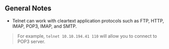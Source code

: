 ## General Notes
* Telnet can work with cleartext application protocols such as FTP, HTTP, IMAP, POP3, IMAP, and SMTP.
> For example, `telnet 10.10.194.41 110` will allow you to connect to POP3 server.
